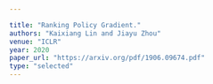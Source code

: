 ```yaml
---

title: "Ranking Policy Gradient."
authors: "Kaixiang Lin and Jiayu Zhou"
venue: "ICLR"
year: 2020
paper_url: "https://arxiv.org/pdf/1906.09674.pdf"
type: "selected"
---
```

